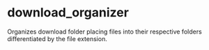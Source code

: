 # download_organizer
Organizes download folder placing files into their respective folders differentiated by the file extension.
